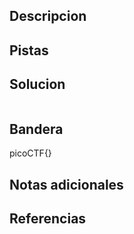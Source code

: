 
## Descripcion

## Pistas



## Solucion
```
```

## Bandera
picoCTF{}

## Notas adicionales


## Referencias
